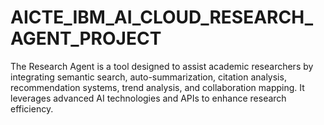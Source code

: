 # AICTE_IBM_AI_CLOUD_RESEARCH_AGENT_PROJECT
The Research Agent is a tool designed to assist academic researchers by integrating semantic search, auto-summarization, citation analysis, recommendation systems, trend analysis, and collaboration mapping. It leverages advanced AI technologies and APIs to enhance research efficiency.
